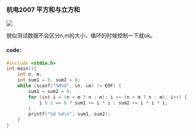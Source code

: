 ### 杭电2007 平方和与立方和

![](https://wcowboy-1258563652.cos.ap-chengdu.myqcloud.com/img/2007%20%E5%B9%B3%E6%96%B9%E5%92%8C%E4%B8%8E%E7%AB%8B%E6%96%B9%E5%92%8C.png)

貌似测试数据不会区分n,m的大小，循环的时候控制一下就ok。

#### code:

```c
#include <stdio.h>
int main(){
	int n, m;
	int sum1 = 0, sum2 = 0;
	while (scanf("%d%d", &n, &m) != EOF) {
		sum1 = sum2 = 0;
		for (int i = (n < m ? n : m); i <= (n > m ? n : m); i++) {
			i % 2 == 0 ? sum1 += i * i : sum2 += i * i * i;
		}
		printf("%d %d\n", sum1, sum2);
	}
}
```

